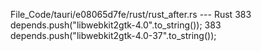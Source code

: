 File_Code/tauri/e08065d7fe/rust/rust_after.rs --- Rust
383     depends.push("libwebkit2gtk-4.0".to_string());                                                                                                       383     depends.push("libwebkit2gtk-4.0-37".to_string());

